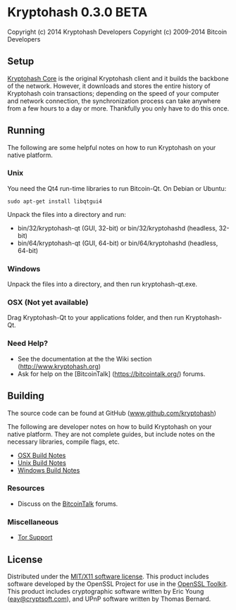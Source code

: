 Kryptohash 0.3.0 BETA
=====================

Copyright (c) 2014 Kryptohash Developers
Copyright (c) 2009-2014 Bitcoin Developers


Setup
---------------------
[Kryptohash Core](http://www.kryptohash.org) is the original Kryptohash client and it builds the backbone of the network. However, it downloads and stores the entire history of Kryptohash coin transactions; depending on the speed of your computer and network connection, the synchronization process can take anywhere from a few hours to a day or more. Thankfully you only have to do this once.

Running
---------------------
The following are some helpful notes on how to run Kryptohash on your native platform. 

### Unix

You need the Qt4 run-time libraries to run Bitcoin-Qt. On Debian or Ubuntu:

	sudo apt-get install libqtgui4

Unpack the files into a directory and run:

- bin/32/kryptohash-qt (GUI, 32-bit) or bin/32/kryptohashd (headless, 32-bit)
- bin/64/kryptohash-qt (GUI, 64-bit) or bin/64/kryptohashd (headless, 64-bit)



### Windows

Unpack the files into a directory, and then run kryptohash-qt.exe.

### OSX  (Not yet available)

Drag Kryptohash-Qt to your applications folder, and then run Kryptohash-Qt.

### Need Help?

* See the documentation at the the Wiki section (http://www.kryptohash.org)
* Ask for help on the [BitcoinTalk] (https://bitcointalk.org/) forums.

Building
---------
The source code can be found at GitHub (www.github.com/kryptohash)

The following are developer notes on how to build Kryptohash on your native platform. They are not complete guides, but include notes on the necessary libraries, compile flags, etc.

- [OSX Build Notes](build-osx.md)
- [Unix Build Notes](build-unix.md)
- [Windows Build Notes](build-msw.md)


### Resources
* Discuss on the [BitcoinTalk](https://bitcointalk.org/) forums.

### Miscellaneous
- [Tor Support](tor.md)

License
---------------------
Distributed under the [MIT/X11 software license](http://www.opensource.org/licenses/mit-license.php).
This product includes software developed by the OpenSSL Project for use in the [OpenSSL Toolkit](http://www.openssl.org/). This product includes
cryptographic software written by Eric Young ([eay@cryptsoft.com](mailto:eay@cryptsoft.com)), and UPnP software written by Thomas Bernard.
